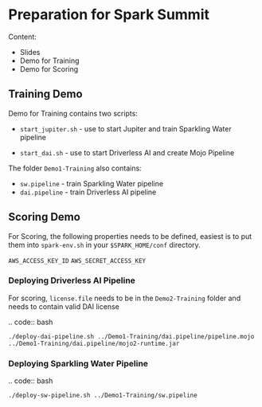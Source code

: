 # Preparation for Spark Summit

 Content:
  - Slides
  - Demo for Training
  - Demo for Scoring

## Training Demo

Demo for Training contains two scripts:

 - ``start_jupiter.sh`` - use to start Jupiter and train Sparkling Water pipeline

 - ``start_dai.sh`` - use to start Driverless AI and create Mojo Pipeline

The folder ``Demo1-Training`` also contains:

 - ``sw.pipeline`` - train Sparkling Water pipeline
 - ``dai.pipeline`` - train Driverless AI pipeline

## Scoring Demo

For Scoring, the following properties needs to be defined, easiest is to put them into ``spark-env.sh`` in your ``$SPARK_HOME/conf`` directory.

``AWS_ACCESS_KEY_ID``
``AWS_SECRET_ACCESS_KEY``

### Deploying Driverless AI Pipeline

For scoring, ``license.file`` needs to be in the ``Demo2-Training`` folder and needs to contain valid DAI license

.. code:: bash

	./deploy-dai-pipeline.sh ../Demo1-Training/dai.pipeline/pipeline.mojo ../Demo1-Training/dai.pipeline/mojo2-runtime.jar


### Deploying Sparkling Water Pipeline

.. code:: bash

	./deploy-sw-pipeline.sh ../Demo1-Training/sw.pipeline
